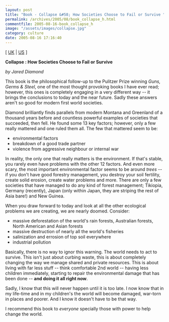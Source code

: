 ```yaml
---
layout: post
title: "Book - Collapse &#58; How Societies Choose to Fail or Survive "
permalink: /archives/2005/08/book_collapse_h.html
commentfile: 2005-08-16-book_collapse_h
image: "/assets/images/collapse.jpg"
category: culture
date: 2005-08-16 17:16:40
---
```


\[ [UK](http://www.amazon.co.uk/exec/obidos/ASIN/0713992867/qid=1126887273/sr=8-1/ref=pd_bbs_1/026-7137165-3530015) | [US](http://www.amazon.com/exec/obidos/tg/detail/-/0670033375/qid=1126887522/sr=1-1/ref=sr_1_1/103-3883285-7475016?v=glance&s=books) \]

**Collapse : How Societies Choose to Fail or Survive**

_by Jared Diamond_

This book is the philosophical follow-up to the Pulitzer Prize winning _Guns, Germs & Steel_, one of the most thought provoking books I have ever read; however, this ones is completely engaging in a very different way -- it brings the conclusions to today and the near future. Sadly these answers aren't so good for modern first world societies.

Diamond brilliantly finds parallels from modern Montana and Greenland of a thousand years before and countless powerful examples of societies that succeeded, then fell. He found some 13 key factors; however, only a few really mattered and one ruled them all. The few that mattered seem to be:

- environmental factors
- breakdown of a good trade partner
- violence from aggressive neighbour or internal war

In reality, the only one that really matters is the environment. If that's stable, you rarely even have problems with the other 12 factors. And even more scary, the most important environmental factor seems to be around _trees_ -- if you don't have good forestry management, you destroy your soil fertility, create solid erosion, create water problems and more. There are only a few societies that have managed to do any kind of forest management; Tikiopia, Germany (recently), Japan (only within Japan, they are striping the rest of Asia bare!) and New Guinea.

When you draw forward to today and look at all the other ecological problems we are creating, we are nearly doomed. Consider:

- massive deforestation of the world's rain forests, Australian forests, North American and Asian forests
- massive destruction of nearly all the world's fisheries
- salinization and errosion of top soil everywhere
- industrial pollution

Basically, there is no way to ignor this warning. The world needs to act to survive. This isn't just about curbing waste, this is about completely changing the way we manage shared and private resources. This is about living with far less stuff -- think comfortable 2nd world -- having less children immediately, starting to repair the environmental damage that has been done -- **and doing it all right now**.

Sadly, I know that this will never happen until it is too late. I now know that in my life-time and in my children's the world will become damaged, war-torn in places and poorer. And I know it doesn't have to be that way.

I recommend this book to _everyone_ specially those with power to help change the world.
